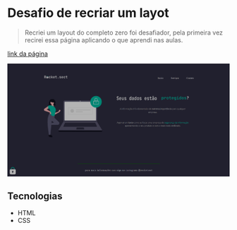 # Desafio de recriar um layot

> Recriei um layout do completo zero foi desafiador, pela primeira vez recirei essa página aplicando o que aprendi nas aulas.

[link da página](https://romeusorionaet.github.io/RecriandoLayout)

![preview](./images/preview/preview.png)

## Tecnologias

- HTML
- CSS